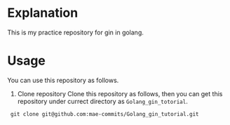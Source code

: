 # Explanation
This is my practice repository for gin in golang.

# Usage
You can use this repository as follows.

1. Clone repository
 Clone this repository as follows, then you can get this repository under currect directory as `Golang_gin_totorial`.

```
 git clone git@github.com:mae-commits/Golang_gin_tutorial.git
```
